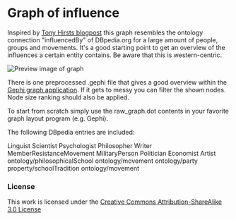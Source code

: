 # Graph of influence

Inspired by [Tony Hirsts blogpost](https://blog.ouseful.info/2012/07/03/visualising-related-entries-in-wikipedia-using-gephi/) this graph resembles the ontology connection "influencedBy" of DBpedia.org for a large amount of people, groups and movements. It's a good starting point to get an overview of the influences a certain entity contains. Be aware that this is western-centric. 

![Preview image of graph](preview.png)

There is one preprocessed .gephi file that gives a good overview within the [Gephi graph application](https://gephi.org/). If it gets to messy you can filter the shown nodes. Node size ranking should also be applied.

To start from scratch simply use the raw_graph.dot contents in your favorite graph layout program (e.g. Gephi).

The following DBpedia entries are included:

Linguist
Scientist
Psychologist
Philosopher
Writer
MemberResistanceMovement
MilitaryPerson
Politician
Economist
Artist
ontology/philosophicalSchool
ontology/movement
ontology/party
property/schoolTradition
ontology/movement

### License

This work is licensed under the [Creative Commons Attribution-ShareAlike 3.0 License](http://en.wikipedia.org/wiki/Wikipedia:Text_of_Creative_Commons_Attribution-ShareAlike_3.0_Unported_License)